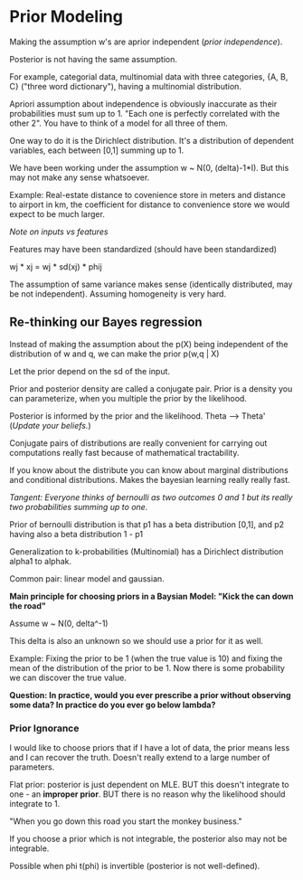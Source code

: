 # Prior Modeling

Making the assumption w's are aprior independent (*prior independence*).

Posterior is not having the same assumption.

For example, categorial data, multinomial data with three categories, {A, B, C} ("three word dictionary"), having a multinomial distribution.

Apriori assumption about independence is obviously inaccurate as their probabilities must sum up to 1. "Each one is perfectly correlated with the other 2". You have to think of a model for all three of them.

One way to do it is the Dirichlect distribution. It's a distribution of dependent variables, each between [0,1] summing up to 1.

We have been working under the assumption w ~ N(0, (delta)-1*I). But this may not make any sense whatsoever.

Example: Real-estate distance to covenience store in meters and distance to airport in km, the coefficient for distance to convenience store we would expect to be much larger.

*Note on inputs vs features*

Features may have been standardized (should have been standardized)

wj * xj = wj * sd(xj) * phij

The assumption of same variance makes sense (identically distributed, may be not independent).
Assuming homogeneity is very hard.

## Re-thinking our Bayes regression

Instead of making the assumption about the p(X) being independent of the distribution of w and q, we can make the prior p(w,q | X)

Let the prior depend on the sd of the input.

Prior and posterior density are called a conjugate pair. Prior is a density you can parameterize, when you multiple the prior by the likelihood.

Posterior is informed by the prior and the likelihood. Theta --> Theta' (*Update your beliefs.*)

Conjugate pairs of distributions are really convenient for carrying out computations really fast because of mathematical tractability.

If you know about the distribute you can know about marginal distributions and conditional distributions. Makes the bayesian learning really really fast.

*Tangent: Everyone thinks of bernoulli as two outcomes 0 and 1 but its really two probabilities summing up to one.*

Prior of bernoulli distribution is that p1 has a beta distribution [0,1], and p2 having also a beta distribution 1 - p1

Generalization to k-probabilities (Multinomial) has a Dirichlect distribution alpha1 to alphak.

Common pair: linear model and gaussian.

**Main principle for choosing priors in a Baysian Model: "Kick the can down the road"**

Assume w ~ N(0, delta^-1)

This delta is also an unknown so we should use a prior for it as well.

Example: Fixing the prior to be 1 (when the true value is 10) and fixing the mean of the distribution of the prior to be 1. Now there is some probability we can discover the true value.

**Question: In practice, would you ever prescribe a prior without observing some data? In practice do you ever go below lambda?**

### Prior Ignorance

I would like to choose priors that if I have a lot of data, the prior means less and I can recover the truth. Doesn't really extend to a large number of parameters.

Flat prior: posterior is just dependent on MLE. BUT this doesn't integrate to one - an **improper prior**. BUT there is no reason why the likelihood should integrate to 1.

"When you go down this road you start the monkey business."

If you choose a prior which is not integrable, the posterior also may not be integrable.

Possible when phi t(phi) is invertible (posterior is not well-defined).




